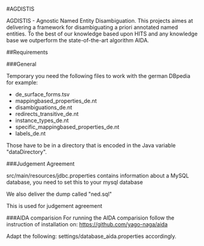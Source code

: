 #AGDISTIS

AGDISTIS - Agnostic Named Entity Disambiguation. This projects aimes at delivering a framework for disambiguating a priori annotated named entities. To the best of our knowledge based upon HITS and any knowledge base we outperform the state-of-the-art algorithm AIDA.

##Requirements 
 
###General

Temporary you need the following files to work with the german DBpedia for example:
 * de_surface_forms.tsv   
 * mappingbased_properties_de.nt
 * disambiguations_de.nt  
 * redirects_transitive_de.nt
 * instance_types_de.nt   
 * specific_mappingbased_properties_de.nt
 * labels_de.nt

Those have to be in a directory that is encoded in the Java variable "dataDirectory".

###Judgement Agreement

src/main/resources/jdbc.properties contains information about a MySQL database, you need to set this to your mysql database

We also deliver the dump called "ned.sql" 

This is used for judgement agreement

###AIDA comparision
For running the AIDA comparision follow the instruction of installation on: https://github.com/yago-naga/aida

Adapt the following: settings/database_aida.properties accordingly.
